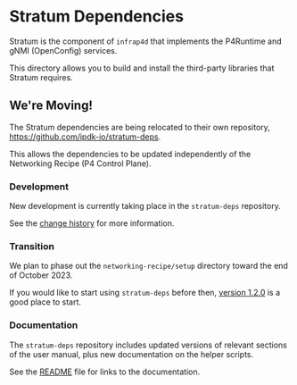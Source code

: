 # Stratum Dependencies

Stratum is the component of `infrap4d` that implements the P4Runtime and gNMI
(OpenConfig) services.

This directory allows you to build and install the third-party libraries
that Stratum requires.

<!-- markdownlint-disable-next-line -->
## We're Moving!

The Stratum dependencies are being relocated to their own repository,
<https://github.com/ipdk-io/stratum-deps>.

This allows the dependencies to be updated independently of the Networking
Recipe (P4 Control Plane).

### Development

New development is currently taking place in the `stratum-deps` repository.

See the
[change history](https://github.com/ipdk-io/stratum-deps/blob/main/docs/change-history.md)
for more information.

### Transition

We plan to phase out the `networking-recipe/setup` directory toward the end
of October 2023.

If you would like to start using `stratum-deps` before then,
[version 1.2.0](https://github.com/ipdk-io/stratum-deps/tree/v1.2.0)
is a good place to start.

### Documentation

The `stratum-deps` repository includes updated versions of relevant sections
of the user manual, plus new documentation on the helper scripts.

See the
[README](https://github.com/ipdk-io/stratum-deps/blob/main/README.md) file
for links to the documentation.
